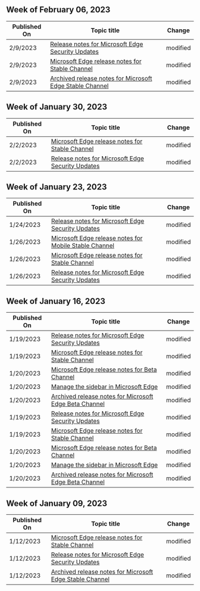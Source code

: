 <!-- This file is generated automatically each week. Changes made to this file will be overwritten.-->



## Week of February 06, 2023


| Published On |Topic title | Change |
|------|------------|--------|
| 2/9/2023 | [Release notes for Microsoft Edge Security Updates](/DeployEdge/microsoft-edge-relnotes-security) | modified |
| 2/9/2023 | [Microsoft Edge release notes for Stable Channel](/DeployEdge/microsoft-edge-relnote-stable-channel) | modified |
| 2/9/2023 | [Archived release notes for Microsoft Edge Stable Channel](/DeployEdge/microsoft-edge-relnote-archive-stable-channel) | modified |


## Week of January 30, 2023


| Published On |Topic title | Change |
|------|------------|--------|
| 2/2/2023 | [Microsoft Edge release notes for Stable Channel](/DeployEdge/microsoft-edge-relnote-stable-channel) | modified |
| 2/2/2023 | [Release notes for Microsoft Edge Security Updates](/DeployEdge/microsoft-edge-relnotes-security) | modified |


## Week of January 23, 2023


| Published On |Topic title | Change |
|------|------------|--------|
| 1/24/2023 | [Release notes for Microsoft Edge Security Updates](/DeployEdge/microsoft-edge-relnotes-security) | modified |
| 1/26/2023 | [Microsoft Edge release notes for Mobile Stable Channel](/DeployEdge/microsoft-edge-relnote-mobile-stable-channel) | modified |
| 1/26/2023 | [Microsoft Edge release notes for Stable Channel](/DeployEdge/microsoft-edge-relnote-stable-channel) | modified |
| 1/26/2023 | [Release notes for Microsoft Edge Security Updates](/DeployEdge/microsoft-edge-relnotes-security) | modified |


## Week of January 16, 2023


| Published On |Topic title | Change |
|------|------------|--------|
| 1/19/2023 | [Release notes for Microsoft Edge Security Updates](/DeployEdge/microsoft-edge-relnotes-security) | modified |
| 1/19/2023 | [Microsoft Edge release notes for Stable Channel](/DeployEdge/microsoft-edge-relnote-stable-channel) | modified |
| 1/20/2023 | [Microsoft Edge release notes for Beta Channel](/DeployEdge/microsoft-edge-relnote-beta-channel) | modified |
| 1/20/2023 | [Manage the sidebar in Microsoft Edge](/DeployEdge/microsoft-edge-sidebar) | modified |
| 1/20/2023 | [Archived release notes for Microsoft Edge Beta Channel](/DeployEdge/microsoft-edge-relnote-archive-beta-channel) | modified |
| 1/19/2023 | [Release notes for Microsoft Edge Security Updates](/DeployEdge/microsoft-edge-relnotes-security) | modified |
| 1/19/2023 | [Microsoft Edge release notes for Stable Channel](/DeployEdge/microsoft-edge-relnote-stable-channel) | modified |
| 1/20/2023 | [Microsoft Edge release notes for Beta Channel](/DeployEdge/microsoft-edge-relnote-beta-channel) | modified |
| 1/20/2023 | [Manage the sidebar in Microsoft Edge](/DeployEdge/microsoft-edge-sidebar) | modified |
| 1/20/2023 | [Archived release notes for Microsoft Edge Beta Channel](/DeployEdge/microsoft-edge-relnote-archive-beta-channel) | modified |


## Week of January 09, 2023


| Published On |Topic title | Change |
|------|------------|--------|
| 1/12/2023 | [Microsoft Edge release notes for Stable Channel](/DeployEdge/microsoft-edge-relnote-stable-channel) | modified |
| 1/12/2023 | [Release notes for Microsoft Edge Security Updates](/DeployEdge/microsoft-edge-relnotes-security) | modified |
| 1/12/2023 | [Archived release notes for Microsoft Edge Stable Channel](/DeployEdge/microsoft-edge-relnote-archive-stable-channel) | modified |
